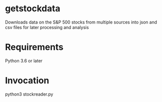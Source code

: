 # getstockdata
Downloads data on the S&amp;P 500 stocks from multiple sources into json and csv files for later processing and analysis

# Requirements
Python 3.6 or later

# Invocation
python3 stockreader.py

